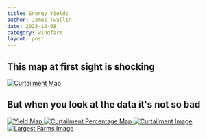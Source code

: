 ```yaml
---
title: Energy Yields
author: James Twallin
date: 2023-12-08
category: windfarm
layout: post
---
```

## This map at first sight is shocking

<a href="{{ site.baseurl }}/assets/map_curtailment_plot.png">
  <img src="{{ site.baseurl }}/assets/map_curtailment_plot.png" alt="Curtailment Map">
</a>

## But when you look at the data it's not so bad

<a href="{{ site.baseurl }}/assets/map_yield_plot.png">
  <img src="{{ site.baseurl }}/assets/map_yield_plot.png" alt="Yield Map">
</a>

<a href="{{ site.baseurl }}/assets/map_curtailment_perc_plot.png">
  <img src="{{ site.baseurl }}/assets/map_curtailment_perc_plot.png" alt="Curtailment Percentage Map">
</a>

<a href="{{ site.baseurl }}/assets/curtailment.png">
  <img src="{{ site.baseurl }}/assets/curtailment.png" alt="Curtailment Image">
</a>

<a href="{{ site.baseurl }}/assets/largest_farms.png">
  <img src="{{ site.baseurl }}/assets/largest_farms.png" alt="Largest Farms Image">
</a>
